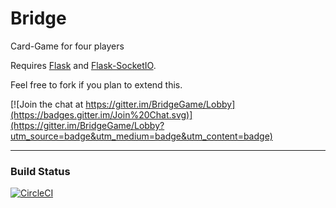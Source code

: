 # Bridge
Card-Game for four players

Requires [Flask](http://flask.pocoo.org) and [Flask-SocketIO](https://flask-socketio.readthedocs.io/en/latest/).

Feel free to fork if you plan to extend this.

[![Join the chat at https://gitter.im/BridgeGame/Lobby](https://badges.gitter.im/Join%20Chat.svg)](https://gitter.im/BridgeGame/Lobby?utm_source=badge&utm_medium=badge&utm_content=badge)


---
### Build Status

[![CircleCI](https://circleci.com/gh/priyanshsaxena/Bridge/tree/master.svg?style=svg)](https://circleci.com/gh/priyanshsaxena/Bridge/tree/master)
